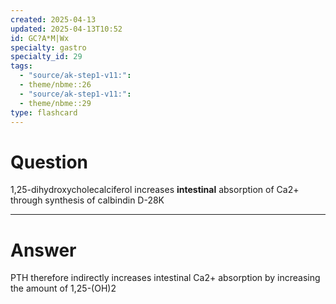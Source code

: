 ```yaml
---
created: 2025-04-13
updated: 2025-04-13T10:52
id: GC?A*M|Wx
specialty: gastro
specialty_id: 29
tags:
  - "source/ak-step1-v11:": 
  - theme/nbme::26
  - "source/ak-step1-v11:": 
  - theme/nbme::29
type: flashcard
---
```


# Question
1,25-dihydroxycholecalciferol increases  **intestinal** absorption of Ca2+ through synthesis of calbindin D-28K

---

# Answer
PTH therefore indirectly increases intestinal Ca2+ absorption by increasing the amount of 1,25-(OH)2